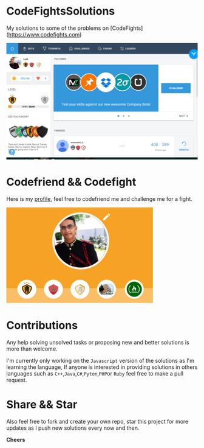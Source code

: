 # CodeFightsSolutions

My solutions to some of the problems on [CodeFights] \(<https://www.codefights.com>)

![codefights](img/codefights.PNG)

# Codefriend && Codefight

Here is my [profile](https://codefights.com/profile/kafil), feel free to codefriend me and challenge me for a fight.

![ME](img/profile.PNG)

# Contributions

Any help solving unsolved tasks or proposing new and better solutions is more than welcome.

I'm currently only working on the `Javascript` version of the solutions as I'm learning the language, If anyone is interested in providing solutions in others languages such as `C++`,`Java`,`C#`,`Pyton`,`PHP`or `Ruby` feel free to make a pull request.

# Share && Star

Also feel free to fork and create your own repo, star this project for more updates as I push new solutions every now and then.

**Cheers**
